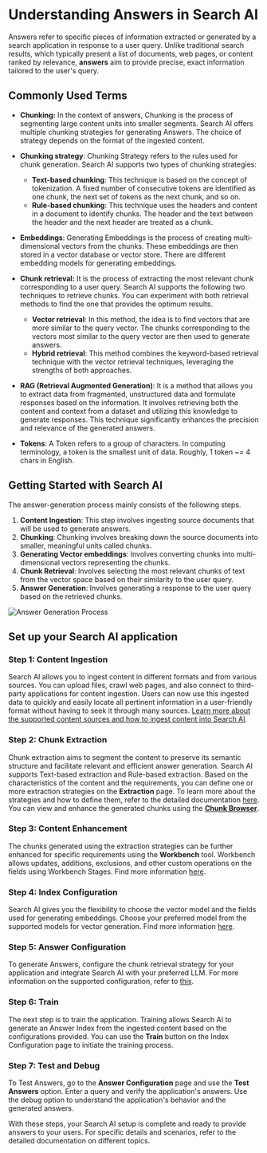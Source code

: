 
# Understanding Answers in Search AI

Answers refer to specific pieces of information extracted or generated by a search application in response to a user query. Unlike traditional search results, which typically present a list of documents, web pages, or content ranked by relevance, **answers** aim to provide precise, exact information tailored to the user's query.

## Commonly Used Terms

* **Chunking:** In the context of answers, Chunking is the process of segmenting large content units into smaller segments. Search AI offers multiple chunking strategies for generating Answers. The choice of strategy depends on the format of the ingested content.

* **Chunking strategy**: Chunking Strategy refers to the rules used for chunk generation. Search AI supports two types of chunking strategies: 
    * **Text-based chunking**: This technique is based on the concept of tokenization. A fixed number of consecutive tokens are identified as one chunk, the next set of tokens as the next chunk, and so on. 
    * **Rule-based chunking**: This technique uses the headers and content in a document to identify chunks. The header and the text between the header and the next header are treated as a chunk. 
* **Embeddings**: Generating Embeddings is the process of creating multi-dimensional vectors from the chunks. These embeddings are then stored in a vector database or vector store. There are different embedding models for generating embeddings. 
* **Chunk retrieval:** It is the process of extracting the most relevant chunk corresponding to a user query. Search AI supports the following two techniques to retrieve chunks. You can experiment with both retrieval methods to find the one that provides the optimum results.
    * **Vector retrieval**: In this method,  the idea is to find vectors that are more similar to the query vector. The chunks corresponding to the vectors most similar to the query vector are then used to generate answers.
    * **Hybrid retrieval**: This method combines the keyword-based retrieval technique with the vector retrieval techniques, leveraging the strengths of both approaches. 
* **RAG (Retrieval Augmented Generation)**: It is a method that allows you to extract data from fragmented, unstructured data and formulate responses based on the information. It involves retrieving both the content and context from a dataset and utilizing this knowledge to generate responses. This technique significantly enhances the precision and relevance of the generated answers.
* **Tokens**: A Token refers to a group of characters. In computing terminology, a token is the smallest unit of data. Roughly, 1 token ~= 4 chars in English.

## Getting Started with Search AI

The answer-generation process mainly consists of the following steps.


1. **Content Ingestion**: This step involves ingesting source documents that will be used to generate answers.
2. **Chunking**: Chunking involves breaking down the source documents into smaller, meaningful units called chunks.
3. **Generating Vector embeddings**: Involves converting chunks into multi-dimensional vectors representing the chunks.
4. **Chunk Retrieval**: Involves selecting the most relevant chunks of text from the vector space based on their similarity to the user query.
5. **Answer Generation**: Involves generating a response to the user query based on the retrieved chunks. 

![Answer Generation Process](../images/answer-generation-process.png "Answer Generation Process")

## Set up your Search AI application


###  Step 1: Content Ingestion

Search AI allows you to ingest content in different formats and from various sources. You can upload files, crawl web pages, and also connect to third-party applications for content ingestion. Users can now use this ingested data to quickly and easily locate all pertinent information in a user-friendly format without having to seek it through many sources. [Learn more about the supported content sources and how to ingest content into Search AI](../content-sources/introduction).


### Step 2: Chunk Extraction

Chunk extraction aims to segment the content to preserve its semantic structure and facilitate relevant and efficient answer generation. Search AI supports Text-based extraction and Rule-based extraction. Based on the characteristics of the content and the requirements, you can define one or more extraction strategies on the **Extraction** page. To learn more about the strategies and how to define them, refer to the detailed documentation [here](../content-extraction/extraction). You can view and enhance the generated chunks using the [**Chunk Browser**](../chunk-browser).


### Step 3: Content Enhancement 

The chunks generated using the extraction strategies can be further enhanced for specific requirements using the **Workbench** tool. Workbench allows updates, additions, exclusions, and other custom operations on the fields using Workbench Stages. Find more information [here](../workbench/introduction). 


### Step 4: Index Configuration

Search AI gives you the flexibility to choose the vector model and the fields used for generating embeddings. Choose your preferred model from the supported models for vector generation. Find more information [here](../index-configuration). 


### Step 5: Answer Configuration

To generate Answers, configure the chunk retrieval strategy for your application and integrate Search AI with your preferred LLM. For more information on the supported configuration, refer to [this](../answer-configuration). 


### Step 6: Train 

The next step is to train the application. Training allows Search AI to generate an Answer Index from the ingested content based on the configurations provided. You can use the **Train** button on the Index Configuration page to initiate the training process. 


### Step 7: Test and Debug

To Test Answers, go to the **Answer Configuration** page and use the **Test Answers** option. Enter a query and verify the application's answers. Use the debug option to understand the application's behavior and the generated answers.

With these steps, your Search AI setup is complete and ready to provide answers to your users. For specific details and scenarios, refer to the detailed documentation on different topics. 
